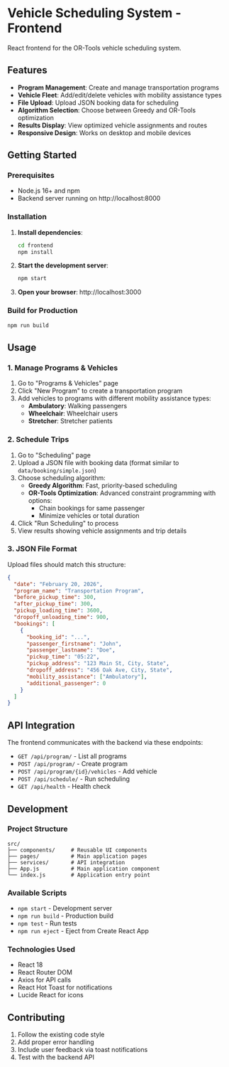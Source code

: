 # Vehicle Scheduling System - Frontend

React frontend for the OR-Tools vehicle scheduling system.

## Features

- **Program Management**: Create and manage transportation programs
- **Vehicle Fleet**: Add/edit/delete vehicles with mobility assistance types
- **File Upload**: Upload JSON booking data for scheduling
- **Algorithm Selection**: Choose between Greedy and OR-Tools optimization
- **Results Display**: View optimized vehicle assignments and routes
- **Responsive Design**: Works on desktop and mobile devices

## Getting Started

### Prerequisites

- Node.js 16+ and npm
- Backend server running on http://localhost:8000

### Installation

1. **Install dependencies**:
   ```bash
   cd frontend
   npm install
   ```

2. **Start the development server**:
   ```bash
   npm start
   ```

3. **Open your browser**: http://localhost:3000

### Build for Production

```bash
npm run build
```

## Usage

### 1. Manage Programs & Vehicles

1. Go to "Programs & Vehicles" page
2. Click "New Program" to create a transportation program
3. Add vehicles to programs with different mobility assistance types:
   - **Ambulatory**: Walking passengers
   - **Wheelchair**: Wheelchair users
   - **Stretcher**: Stretcher patients

### 2. Schedule Trips

1. Go to "Scheduling" page
2. Upload a JSON file with booking data (format similar to `data/booking/simple.json`)
3. Choose scheduling algorithm:
   - **Greedy Algorithm**: Fast, priority-based scheduling
   - **OR-Tools Optimization**: Advanced constraint programming with options:
     - Chain bookings for same passenger
     - Minimize vehicles or total duration
4. Click "Run Scheduling" to process
5. View results showing vehicle assignments and trip details

### 3. JSON File Format

Upload files should match this structure:
```json
{
  "date": "February 20, 2026",
  "program_name": "Transportation Program",
  "before_pickup_time": 300,
  "after_pickup_time": 300,
  "pickup_loading_time": 3600,
  "dropoff_unloading_time": 900,
  "bookings": [
    {
      "booking_id": "...",
      "passenger_firstname": "John",
      "passenger_lastname": "Doe",
      "pickup_time": "05:22",
      "pickup_address": "123 Main St, City, State",
      "dropoff_address": "456 Oak Ave, City, State",
      "mobility_assistance": ["Ambulatory"],
      "additional_passenger": 0
    }
  ]
}
```

## API Integration

The frontend communicates with the backend via these endpoints:

- `GET /api/program/` - List all programs
- `POST /api/program/` - Create program
- `POST /api/program/{id}/vehicles` - Add vehicle
- `POST /api/schedule/` - Run scheduling
- `GET /api/health` - Health check

## Development

### Project Structure

```
src/
├── components/     # Reusable UI components
├── pages/          # Main application pages
├── services/       # API integration
├── App.js          # Main application component
└── index.js        # Application entry point
```

### Available Scripts

- `npm start` - Development server
- `npm run build` - Production build
- `npm test` - Run tests
- `npm run eject` - Eject from Create React App

### Technologies Used

- React 18
- React Router DOM
- Axios for API calls
- React Hot Toast for notifications
- Lucide React for icons

## Contributing

1. Follow the existing code style
2. Add proper error handling
3. Include user feedback via toast notifications
4. Test with the backend API